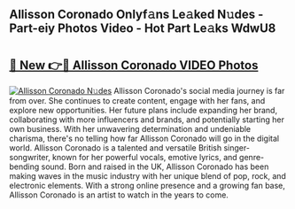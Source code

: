## Allisson Coronado Onlyf𝚊ns Le𝚊ked N𝚞des - Part-eiy Photos Video - Hot Part Le𝚊ks WdwU8

# <h2><a href="http://ab89442.deff.icu/?id=Allisson+Coronado">🔗 New 👉🔴 Allisson Coronado VIDEO Photos</a></h2>

[![Allisson Coronado N𝚞des](https://i.imgur.com/rIISA9y.gif)](http://ab89442.deff.icu/?id=Allisson+Coronado)
Allisson Coronado's social media journey is far from over. She continues to create content, engage with her fans, and explore new opportunities. Her future plans include expanding her brand, collaborating with more influencers and brands, and potentially starting her own business. With her unwavering determination and undeniable charisma, there's no telling how far Allisson Coronado will go in the digital world. Allisson Coronado is a talented and versatile British singer-songwriter, known for her powerful vocals, emotive lyrics, and genre-bending sound. Born and raised in the UK, Allisson Coronado has been making waves in the music industry with her unique blend of pop, rock, and electronic elements. With a strong online presence and a growing fan base, Allisson Coronado is an artist to watch in the years to come.
